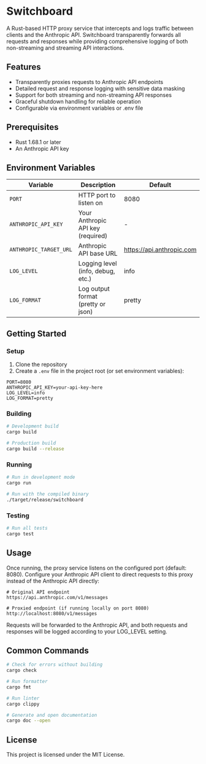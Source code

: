 # Switchboard

A Rust-based HTTP proxy service that intercepts and logs traffic between clients and the Anthropic API. Switchboard transparently forwards all requests and responses while providing comprehensive logging of both non-streaming and streaming API interactions.

## Features

- Transparently proxies requests to Anthropic API endpoints
- Detailed request and response logging with sensitive data masking
- Support for both streaming and non-streaming API responses
- Graceful shutdown handling for reliable operation
- Configurable via environment variables or .env file

## Prerequisites

- Rust 1.68.1 or later
- An Anthropic API key

## Environment Variables

| Variable | Description | Default |
|----------|-------------|---------|
| `PORT` | HTTP port to listen on | 8080 |
| `ANTHROPIC_API_KEY` | Your Anthropic API key (required) | - |
| `ANTHROPIC_TARGET_URL` | Anthropic API base URL | https://api.anthropic.com |
| `LOG_LEVEL` | Logging level (info, debug, etc.) | info |
| `LOG_FORMAT` | Log output format (pretty or json) | pretty |

## Getting Started

### Setup

1. Clone the repository
2. Create a `.env` file in the project root (or set environment variables):

```
PORT=8080
ANTHROPIC_API_KEY=your-api-key-here
LOG_LEVEL=info
LOG_FORMAT=pretty
```

### Building

```bash
# Development build
cargo build

# Production build
cargo build --release
```

### Running

```bash
# Run in development mode
cargo run

# Run with the compiled binary
./target/release/switchboard
```

### Testing

```bash
# Run all tests
cargo test
```

## Usage

Once running, the proxy service listens on the configured port (default: 8080). Configure your Anthropic API client to direct requests to this proxy instead of the Anthropic API directly:

```
# Original API endpoint
https://api.anthropic.com/v1/messages

# Proxied endpoint (if running locally on port 8080)
http://localhost:8080/v1/messages
```

Requests will be forwarded to the Anthropic API, and both requests and responses will be logged according to your LOG_LEVEL setting.

## Common Commands

```bash
# Check for errors without building
cargo check

# Run formatter
cargo fmt

# Run linter
cargo clippy

# Generate and open documentation
cargo doc --open
```

## License

This project is licensed under the MIT License.